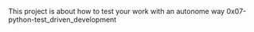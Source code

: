 This project is about how to test your work with an autonome way 0x07-python-test_driven_development
